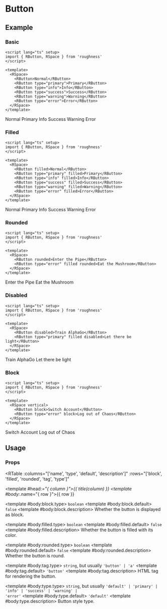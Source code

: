 <script lang="ts" setup>
import { RButton, RSpace, RTable } from 'roughness'
import { title } from '../utils/helpers'
</script>

# Button

## Example

### Basic

```vue
<script lang="ts" setup>
import { RButton, RSpace } from 'roughness'
</script>

<template>
  <RSpace>
    <RButton>Normal</RButton>
    <RButton type="primary">Primary</RButton>
    <RButton type="info">Info</RButton>
    <RButton type="success">Success</RButton>
    <RButton type="warning">Warning</RButton>
    <RButton type="error">Error</RButton>
  </RSpace>
</template>
```

<RSpace>
  <RButton>Normal</RButton>
  <RButton type="primary">Primary</RButton>
  <RButton type="info">Info</RButton>
  <RButton type="success">Success</RButton>
  <RButton type="warning">Warning</RButton>
  <RButton type="error">Error</RButton>
</RSpace>

### Filled

```vue
<script lang="ts" setup>
import { RButton, RSpace } from 'roughness'
</script>

<template>
  <RSpace>
    <RButton filled>Normal</RButton>
    <RButton type="primary" filled>Primary</RButton>
    <RButton type="info" filled>Info</RButton>
    <RButton type="success" filled>Success</RButton>
    <RButton type="warning" filled>Warning</RButton>
    <RButton type="error" filled>Error</RButton>
  </RSpace>
</template>
```

<RSpace>
  <RButton filled>Normal</RButton>
  <RButton type="primary" filled>Primary</RButton>
  <RButton type="info" filled>Info</RButton>
  <RButton type="success" filled>Success</RButton>
  <RButton type="warning" filled>Warning</RButton>
  <RButton type="error" filled>Error</RButton>
</RSpace>

### Rounded

```vue
<script lang="ts" setup>
import { RButton, RSpace } from 'roughness'
</script>

<template>
  <RSpace>
    <RButton rounded>Enter the Pipe</RButton>
    <RButton type="error" filled rounded>Eat the Mushroom</RButton>
  </RSpace>
</template>
```

<RSpace>
  <RButton rounded>Enter the Pipe</RButton>
  <RButton type="error" filled rounded>Eat the Mushroom</RButton>
</RSpace>

### Disabled

```vue
<script lang="ts" setup>
import { RButton, RSpace } from 'roughness'
</script>

<template>
  <RSpace>
    <RButton disabled>Train AlphaGo</RButton>
    <RButton type="primary" filled disabled>Let there be light</RButton>
  </RSpace>
</template>
```

<RSpace>
  <RButton disabled>Train AlphaGo</RButton>
  <RButton type="primary" filled disabled>Let there be light</RButton>
</RSpace>

### Block

```vue
<script lang="ts" setup>
import { RButton, RSpace } from 'roughness'
</script>

<template>
  <RSpace vertical>
    <RButton block>Switch Account</RButton>
    <RButton type="error" block>Log out of Chaos</RButton>
  </RSpace>
</template>
```

<RSpace vertical>
  <RButton block>Switch Account</RButton>
  <RButton type="error" block>Log out of Chaos</RButton>
</RSpace>

## Usage

### Props

<RTable
  :columns="['name', 'type', 'default', 'description']"
  :rows="['block', 'filled', 'rounded', 'tag', 'type']"
>
  <template #head:*="{ column }">{{ title(column) }}</template>
  <template #body:*.name="{ row }">{{ row }}</template>

  <template #body:block.type>
    <code>boolean</code>
  </template>
  <template #body:block.default>
    <code>false</code>
  </template>
  <template #body:block.description>
    Whether the button is displayed as block.
  </template>

  <template #body:filled.type>
    <code>boolean</code>
  </template>
  <template #body:filled.default>
    <code>false</code>
  </template>
  <template #body:filled.description>
    Whether the button is filled with its color.
  </template>

  <template #body:rounded.type>
    <code>boolean</code>
  </template>
  <template #body:rounded.default>
    <code>false</code>
  </template>
  <template #body:rounded.description>
    Whether the button is round.
  </template>

  <template #body:tag.type>
    <code>string</code>, but usually <code>'button' | 'a'</code>
  </template>
  <template #body:tag.default>
    <code>'button'</code>
  </template>
  <template #body:tag.description>
    HTML tag for rendering the button.
  </template>

  <template #body:type.type>
    <code>string</code>, but usually <code>'default' | 'primary' | 'info' | 'success' | 'warning' | 'error'</code>
  </template>
  <template #body:type.default>
    <code>'default'</code>
  </template>
  <template #body:type.description>
    Button style type.
  </template>
</RTable>
